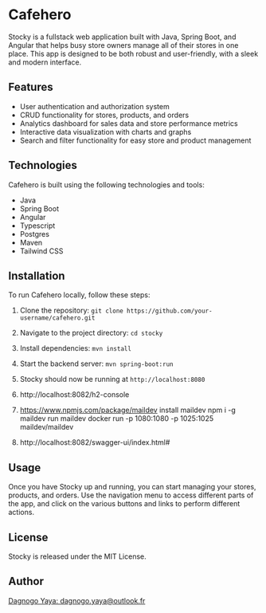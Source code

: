 # Cafehero
Stocky is a fullstack web application built with Java, Spring Boot, and Angular that helps busy store owners manage all of their stores in one place.
This app is designed to be both robust and user-friendly, with a sleek and modern interface.

## Features
- User authentication and authorization system
- CRUD functionality for stores, products, and orders
- Analytics dashboard for sales data and store performance metrics
- Interactive data visualization with charts and graphs
- Search and filter functionality for easy store and product management

## Technologies
Cafehero is built using the following technologies and tools:

- Java
- Spring Boot
- Angular
- Typescript
- Postgres
- Maven
- Tailwind CSS

## Installation
To run Cafehero locally, follow these steps:

1. Clone the repository:
   `git clone https://github.com/your-username/cafehero.git`

2. Navigate to the project directory: `cd stocky`
3. Install dependencies: `mvn install`
4. Start the backend server: `mvn spring-boot:run`
5. Stocky should now be running at `http://localhost:8080`
6. http://localhost:8082/h2-console
7. https://www.npmjs.com/package/maildev install maildev npm i -g maildev run maildev docker run -p 1080:1080 -p 1025:1025 maildev/maildev

8. http://localhost:8082/swagger-ui/index.html#
## Usage
Once you have Stocky up and running, you can start managing your stores, products, and orders. Use the navigation menu to access different parts of the app, and click on the various buttons and links to perform different actions.

## License
Stocky is released under the MIT License.

## Author
[Dagnogo Yaya: dagnogo.yaya@outlook.fr](james.aworo@outlook.com)